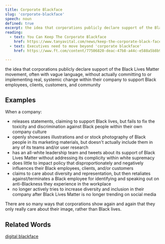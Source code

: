 ```yaml
---
title: Corporate Blackface
slug: 'corporate-blackface'
speech: noun
defined: true
excerpt: the idea that corporations publicly declare support of the Black Lives Matter movement, often with vague language, without actually committing to or implementing real, systemic change within their company to support Black employees, clients, customers, and community
reading:
  - text: You Can Keep The Corporate Blackface
    href: https://www.tanyavital.com/news/keep-the-corporate-black-face
  - text: Executives need to move beyond 'corporate blackface'
    href: https://www.ft.com/content/77506820-deac-47b8-a44c-e588a5b8b92d

---
```


the idea that corporations publicly declare support of the Black Lives Matter movement, often with vague language, without actually committing to or implementing real, systemic change within their company to support Black employees, clients, customers, and community

## Examples

When a company:

- releases statements, claiming to support Black lives, but fails to fix the toxicity and discrimination against Black people within their own company culture
- openly showcases illustrations and or stock photography of Black people in its marketing materials, but doesn't actually include them in any of its teams and/or user research
- has an all-white leadership team and tweets about its support of Black Lives Matter without addressing its complicity within white supremacy
- does little to impact policy that disproportionately and negatively influences their Black employees, clients, and/or customers
- claims to care about diversity and representation, but then retaliates against/terminates a Black employee for identifying and speaking out on anti-Blackness they experience in the workplace
- no longer actively tries to increase diversity and inclusion in their company after Black Lives Matter is no longer trending on social media

There are so many ways that corporations show again and again that they only really care about their image, rather than Black lives.

## Related Words

[digital blackface](/definitions/digital-blackface)
